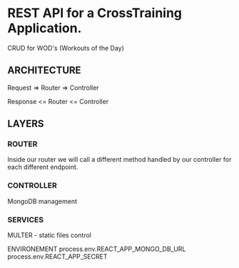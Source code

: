 # REST API for a CrossTraining Application.

CRUD for WOD's (Workouts of the Day)

## ARCHITECTURE

Request => Router => Controller

Response <= Router <= Controller

## LAYERS

### ROUTER

Inside our router we will call a different method handled by our controller for each different endpoint.

### CONTROLLER

MongoDB management

### SERVICES

MULTER - static files control

ENVIRONEMENT
process.env.REACT_APP_MONGO_DB_URL
process.env.REACT_APP_SECRET
